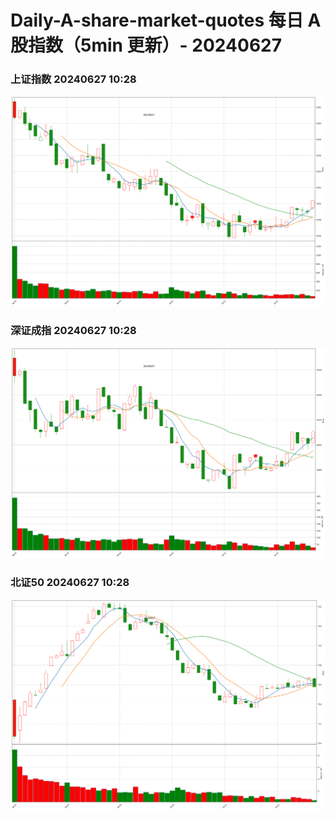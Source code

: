 
# Daily-A-share-market-quotes 每日 A 股指数（5min 更新）- 20240627

### 上证指数 20240627 10:28
![](./fig/2024/6/20240627-sh000001.png)

### 深证成指 20240627 10:28
![](./fig/2024/6/20240627-sz399001.png)

### 北证50 20240627 10:28
![](./fig/2024/6/20240627-bj899050.png)
